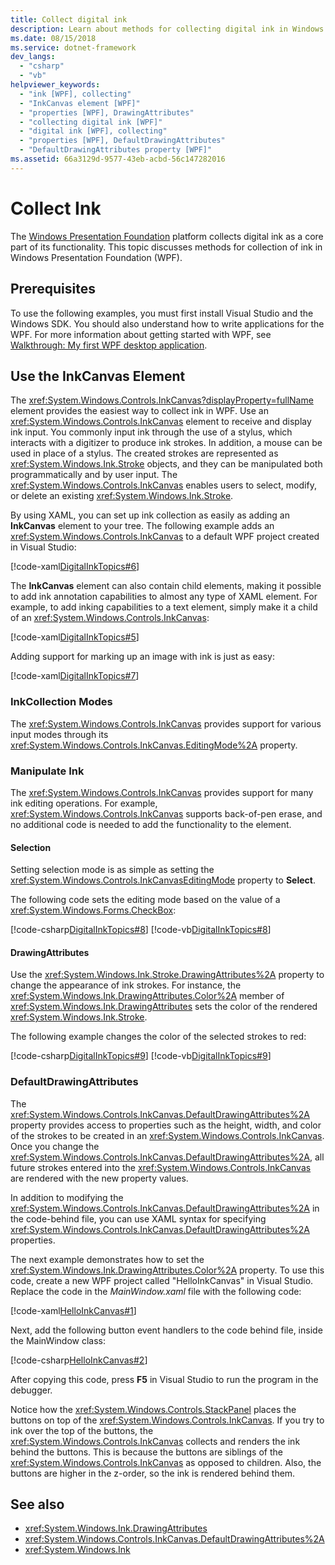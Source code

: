 ```yaml
---
title: Collect digital ink
description: Learn about methods for collecting digital ink in Windows Presentation Foundation (WPF).
ms.date: 08/15/2018
ms.service: dotnet-framework
dev_langs:
  - "csharp"
  - "vb"
helpviewer_keywords:
  - "ink [WPF], collecting"
  - "InkCanvas element [WPF]"
  - "properties [WPF], DrawingAttributes"
  - "collecting digital ink [WPF]"
  - "digital ink [WPF], collecting"
  - "properties [WPF], DefaultDrawingAttributes"
  - "DefaultDrawingAttributes property [WPF]"
ms.assetid: 66a3129d-9577-43eb-acbd-56c147282016
---
```

# Collect Ink

The [Windows Presentation Foundation](../index.md) platform collects digital ink as a core part of its functionality. This topic discusses methods for collection of ink in Windows Presentation Foundation (WPF).

## Prerequisites

To use the following examples, you must first install Visual Studio and the Windows SDK. You should also understand how to write applications for the WPF. For more information about getting started with WPF, see [Walkthrough: My first WPF desktop application](/dotnet/desktop/wpf/get-started/walkthrough-my-first-wpf-desktop-application).

## Use the InkCanvas Element

The <xref:System.Windows.Controls.InkCanvas?displayProperty=fullName> element provides the easiest way to collect ink in WPF. Use an <xref:System.Windows.Controls.InkCanvas> element to receive and display ink input. You commonly input ink through the use of a stylus, which interacts with a digitizer to produce ink strokes. In addition, a mouse can be used in place of a stylus. The created strokes are represented as <xref:System.Windows.Ink.Stroke> objects, and they can be manipulated both programmatically and by user input. The <xref:System.Windows.Controls.InkCanvas> enables users to select, modify, or delete an existing <xref:System.Windows.Ink.Stroke>.

By using XAML, you can set up ink collection as easily as adding an **InkCanvas** element to your tree. The following example adds an <xref:System.Windows.Controls.InkCanvas> to a default WPF project created in Visual Studio:

[!code-xaml[DigitalInkTopics#6](~/samples/snippets/csharp/VS_Snippets_Wpf/DigitalInkTopics/CSharp/Window2.xaml#6)]

The **InkCanvas** element can also contain child elements, making it possible to add ink annotation capabilities to almost any type of XAML element. For example, to add inking capabilities to a text element, simply make it a child of an <xref:System.Windows.Controls.InkCanvas>:

[!code-xaml[DigitalInkTopics#5](~/samples/snippets/csharp/VS_Snippets_Wpf/DigitalInkTopics/CSharp/Window2.xaml#5)]

Adding support for marking up an image with ink is just as easy:

[!code-xaml[DigitalInkTopics#7](~/samples/snippets/csharp/VS_Snippets_Wpf/DigitalInkTopics/CSharp/Window2.xaml#7)]

### InkCollection Modes

The <xref:System.Windows.Controls.InkCanvas> provides support for various input modes through its <xref:System.Windows.Controls.InkCanvas.EditingMode%2A> property.

### Manipulate Ink

The <xref:System.Windows.Controls.InkCanvas> provides support for many ink editing operations. For example, <xref:System.Windows.Controls.InkCanvas> supports back-of-pen erase, and no additional code is needed to add the functionality to the element.

#### Selection

Setting selection mode is as simple as setting the <xref:System.Windows.Controls.InkCanvasEditingMode> property to **Select**.

The following code sets the editing mode based on the value of a <xref:System.Windows.Forms.CheckBox>:

[!code-csharp[DigitalInkTopics#8](~/samples/snippets/csharp/VS_Snippets_Wpf/DigitalInkTopics/CSharp/Window1.xaml.cs#8)]
[!code-vb[DigitalInkTopics#8](~/samples/snippets/visualbasic/VS_Snippets_Wpf/DigitalInkTopics/VisualBasic/Window1.xaml.vb#8)]

#### DrawingAttributes

Use the <xref:System.Windows.Ink.Stroke.DrawingAttributes%2A> property to change the appearance of ink strokes. For instance, the <xref:System.Windows.Ink.DrawingAttributes.Color%2A> member of <xref:System.Windows.Ink.DrawingAttributes> sets the color of the rendered <xref:System.Windows.Ink.Stroke>.

The following example changes the color of the selected strokes to red:

[!code-csharp[DigitalInkTopics#9](~/samples/snippets/csharp/VS_Snippets_Wpf/DigitalInkTopics/CSharp/Window1.xaml.cs#9)]
[!code-vb[DigitalInkTopics#9](~/samples/snippets/visualbasic/VS_Snippets_Wpf/DigitalInkTopics/VisualBasic/Window1.xaml.vb#9)]

### DefaultDrawingAttributes

The <xref:System.Windows.Controls.InkCanvas.DefaultDrawingAttributes%2A> property provides access to properties such as the height, width, and color of the strokes to be created in an <xref:System.Windows.Controls.InkCanvas>. Once you change the <xref:System.Windows.Controls.InkCanvas.DefaultDrawingAttributes%2A>, all future strokes entered into the <xref:System.Windows.Controls.InkCanvas> are rendered with the new property values.

In addition to modifying the <xref:System.Windows.Controls.InkCanvas.DefaultDrawingAttributes%2A> in the code-behind file, you can use XAML syntax for specifying <xref:System.Windows.Controls.InkCanvas.DefaultDrawingAttributes%2A> properties.

The next example demonstrates how to set the <xref:System.Windows.Ink.DrawingAttributes.Color%2A> property. To use this code, create a new WPF project called "HelloInkCanvas" in Visual Studio. Replace the code in the *MainWindow.xaml* file with the following code:

[!code-xaml[HelloInkCanvas#1](~/samples/snippets/csharp/VS_Snippets_Wpf/HelloInkCanvas/CSharp/Window1.xaml#1)]

Next, add the following button event handlers to the code behind file, inside the MainWindow class:

[!code-csharp[HelloInkCanvas#2](~/samples/snippets/csharp/VS_Snippets_Wpf/HelloInkCanvas/CSharp/Window1.xaml.cs#2)]

After copying this code, press **F5** in Visual Studio to run the program in the debugger.

Notice how the <xref:System.Windows.Controls.StackPanel> places the buttons on top of the <xref:System.Windows.Controls.InkCanvas>. If you try to ink over the top of the buttons, the <xref:System.Windows.Controls.InkCanvas> collects and renders the ink behind the buttons. This is because the buttons are siblings of the <xref:System.Windows.Controls.InkCanvas> as opposed to children. Also, the buttons are higher in the z-order, so the ink is rendered behind them.

## See also

- <xref:System.Windows.Ink.DrawingAttributes>
- <xref:System.Windows.Controls.InkCanvas.DefaultDrawingAttributes%2A>
- <xref:System.Windows.Ink>
